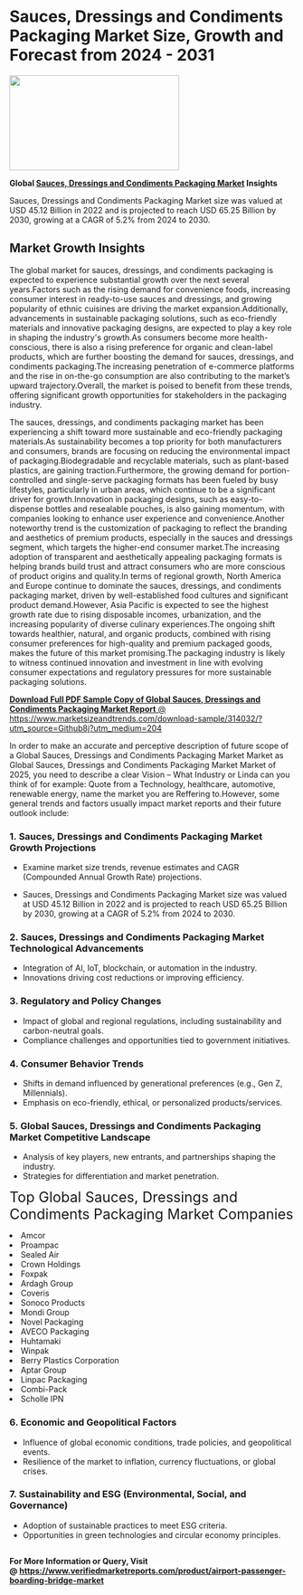 <H1>Sauces, Dressings and Condiments Packaging Market Size, Growth and Forecast from 2024 - 2031</H1><img class="aligncenter size-medium wp-image-584254" src="https://thirdeyenews.in/wp-content/uploads/2024/09/Global-Market-Research-300x168.jpeg" alt="" width="300" height="168" /><p><strong>Global&nbsp;<a href="https://www.marketsizeandtrends.com/download-sample/314032/?utm_source=Github8j?utm_medium=204">Sauces, Dressings and Condiments Packaging Market</a> Insights</strong></p><p>Sauces, Dressings and Condiments Packaging Market size was valued at USD 45.12 Billion in 2022 and is projected to reach USD 65.25 Billion by 2030, growing at a CAGR of 5.2% from 2024 to 2030.</p><p><h2>Market Growth Insights</h2> <p>The global market for sauces, dressings, and condiments packaging is expected to experience substantial growth over the next several years.Factors such as the rising demand for convenience foods, increasing consumer interest in ready-to-use sauces and dressings, and growing popularity of ethnic cuisines are driving the market expansion.Additionally, advancements in sustainable packaging solutions, such as eco-friendly materials and innovative packaging designs, are expected to play a key role in shaping the industry's growth.As consumers become more health-conscious, there is also a rising preference for organic and clean-label products, which are further boosting the demand for sauces, dressings, and condiments packaging.The increasing penetration of e-commerce platforms and the rise in on-the-go consumption are also contributing to the market’s upward trajectory.Overall, the market is poised to benefit from these trends, offering significant growth opportunities for stakeholders in the packaging industry.</p> <p><a href="#"></a></p> <p>The sauces, dressings, and condiments packaging market has been experiencing a shift toward more sustainable and eco-friendly packaging materials.As sustainability becomes a top priority for both manufacturers and consumers, brands are focusing on reducing the environmental impact of packaging.Biodegradable and recyclable materials, such as plant-based plastics, are gaining traction.Furthermore, the growing demand for portion-controlled and single-serve packaging formats has been fueled by busy lifestyles, particularly in urban areas, which continue to be a significant driver for growth.Innovation in packaging designs, such as easy-to-dispense bottles and resealable pouches, is also gaining momentum, with companies looking to enhance user experience and convenience.Another noteworthy trend is the customization of packaging to reflect the branding and aesthetics of premium products, especially in the sauces and dressings segment, which targets the higher-end consumer market.The increasing adoption of transparent and aesthetically appealing packaging formats is helping brands build trust and attract consumers who are more conscious of product origins and quality.In terms of regional growth, North America and Europe continue to dominate the sauces, dressings, and condiments packaging market, driven by well-established food cultures and significant product demand.However, Asia Pacific is expected to see the highest growth rate due to rising disposable incomes, urbanization, and the increasing popularity of diverse culinary experiences.The ongoing shift towards healthier, natural, and organic products, combined with rising consumer preferences for high-quality and premium packaged goods, makes the future of this market promising.The packaging industry is likely to witness continued innovation and investment in line with evolving consumer expectations and regulatory pressures for more sustainable packaging solutions.</p> <p><a href="#"></p><p><span class=""><strong>Download Full PDF Sample Copy of Global Sauces, Dressings and Condiments Packaging Market Report</strong> @ <a href="https://www.marketsizeandtrends.com/download-sample/314032/?utm_source=Github8j?utm_medium=204" target="_blank">https://www.marketsizeandtrends.com/download-sample/314032/?utm_source=Github8j?utm_medium=204</a></span></p><p>In order to make an accurate and perceptive description of future scope of a Global&nbsp;Sauces, Dressings and Condiments Packaging Market Market as Global&nbsp;Sauces, Dressings and Condiments Packaging Market Market of 2025, you need to describe a clear Vision &ndash; What Industry or Linda can you think of for example: Quote from a Technology, healthcare, automotive, renewable energy, name the market you are Reffering to.However, some general trends and factors usually impact market reports and their future outlook include:</p><h3>1.&nbsp;<strong>Sauces, Dressings and Condiments Packaging Market Growth Projections</strong></h3><ul><li>Examine market size trends, revenue estimates and CAGR (Compounded Annual Growth Rate) projections.</li><li><p>Sauces, Dressings and Condiments Packaging Market size was valued at USD 45.12 Billion in 2022 and is projected to reach USD 65.25 Billion by 2030, growing at a CAGR of 5.2% from 2024 to 2030.</p></li></ul><h3>2.&nbsp;<strong>Sauces, Dressings and Condiments Packaging Market Technological Advancements</strong></h3><ul><li>Integration of AI, IoT, blockchain, or automation in the industry.</li><li>Innovations driving cost reductions or improving efficiency.</li></ul><h3>3.&nbsp;<strong>Regulatory and Policy Changes</strong></h3><ul><li>Impact of global and regional regulations, including sustainability and carbon-neutral goals.</li><li>Compliance challenges and opportunities tied to government initiatives.</li></ul><h3>4.&nbsp;<strong>Consumer Behavior Trends</strong></h3><ul><li>Shifts in demand influenced by generational preferences (e.g., Gen Z, Millennials).</li><li>Emphasis on eco-friendly, ethical, or personalized products/services.</li></ul><h3>5.&nbsp;<strong>Global Sauces, Dressings and Condiments Packaging Market Competitive Landscape</strong></h3><ul><li>Analysis of key players, new entrants, and partnerships shaping the industry.</li><li>Strategies for differentiation and market penetration.</li></ul><p data-pm-slice="1 1 []"><span style="color: inherit; font-family: inherit; font-size: 25px;">Top Global Sauces, Dressings and Condiments Packaging Market Companies</span></p><div class="" data-test-id=""><p><li>Amcor</li><li> Proampac</li><li> Sealed Air</li><li> Crown Holdings</li><li> Foxpak</li><li> Ardagh Group</li><li> Coveris</li><li> Sonoco Products</li><li> Mondi Group</li><li> Novel Packaging</li><li> AVECO Packaging</li><li> Huhtamaki</li><li> Winpak</li><li> Berry Plastics Corporation</li><li> Aptar Group</li><li> Linpac Packaging</li><li> Combi-Pack</li><li> Scholle IPN</li></p></div><h3>6.&nbsp;<strong>Economic and Geopolitical Factors</strong></h3><ul><li>Influence of global economic conditions, trade policies, and geopolitical events.</li><li>Resilience of the market to inflation, currency fluctuations, or global crises.</li></ul><h3>7.&nbsp;<strong>Sustainability and ESG (Environmental, Social, and Governance)</strong></h3><ul><li>Adoption of sustainable practices to meet ESG criteria.</li><li>Opportunities in green technologies and circular economy principles.</li></ul><h2><strong style="font-size: 14px;">For More Information or Query, Visit @&nbsp;</strong><a style="background-color: #ffffff; font-size: 14px;" href="https://www.marketsizeandtrends.com/report/sauces-dressings-and-condiments-packaging-market/" target="_blank">https://www.verifiedmarketreports.com/product/airport-passenger-boarding-bridge-market</a></h2>